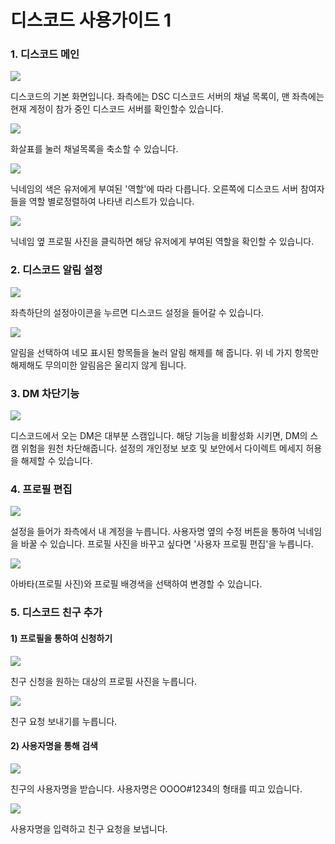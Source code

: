 # 디스코드 사용가이드 1

### 1. 디스코드 메인

![](../.gitbook/assets/4.jpg)

디스코드의 기본 화면입니다. 좌측에는 DSC 디스코드 서버의 채널 목록이, 맨 좌측에는현재 계정이 참가 중인 디스코드 서버를 확인할수 있습니다.  &#x20;

![](../.gitbook/assets/6.jpg)

화살표를 눌러 채널목록을 축소할 수 있습니다.  &#x20;

![](../.gitbook/assets/8.jpg)

닉네임의 색은 유저에게 부여된 '역할'에 따라 다릅니다. 오른쪽에 디스코드 서버 참여자들을 역할 별로정렬하여 나타낸 리스트가 있습니다.  &#x20;

![](../.gitbook/assets/9.jpg)

닉네임 옆 프로필 사진을 클릭하면 해당 유저에게 부여된 역할을 확인할 수 있습니다. &#x20;

### 2. 디스코드 알림 설정

![](../.gitbook/assets/a.jpg)

좌측하단의 설정아이콘을 누르면 디스코드 설정을 들어갈 수 있습니다.

![](../.gitbook/assets/그림6.jpg)

알림을 선택하여 네모 표시된 항목들을 눌러 알림 해제를 해 줍니다. 위 네 가지 항목만 해제해도 무의미한 알림음은 울리지 않게 됩니다.    &#x20;

### 3. DM 차단기능&#x20;

![](<../.gitbook/assets/캡처 (1).jpg>)

디스코드에서 오는 DM은 대부분 스캠입니다. 해당 기능을 비활성화 시키면, DM의 스캠 위험을 원천 차단해줍니다. 설정의 개인정보 보호 및 보안에서 다이렉트 메세지 허용을 해제할 수 있습니다.      &#x20;

### 4. 프로필 편집 &#x20;

![](../.gitbook/assets/13.jpg)

설정을 들어가 좌측에서 내 계정을 누릅니다. 사용자명 옆의 수정 버튼을 통하여 닉네임을 바꿀 수 있습니다. 프로필 사진을 바꾸고 싶다면 '사용자 프로필 편집'을 누릅니다.       &#x20;

![](../.gitbook/assets/14.jpg)

아바타(프로필 사진)와 프로필 배경색을 선택하여 변경할 수 있습니다.  &#x20;

### 5. 디스코드 친구 추가 &#x20;

#### 1) 프로필을 통하여 신청하기&#x20;

![](../.gitbook/assets/16.jpg)

친구 신청을 원하는 대상의 프로필 사진을 누릅니다.  &#x20;

![](../.gitbook/assets/17.jpg)

친구 요청 보내기를 누릅니다.&#x20;

#### 2) 사용자명을 통해 검색&#x20;

![](../.gitbook/assets/18.jpg)

친구의 사용자명을 받습니다. 사용자명은 OOOO#1234의 형태를 띠고 있습니다. &#x20;

![](../.gitbook/assets/19.jpg)

사용자명을 입력하고 친구 요청을 보냅니다.&#x20;
